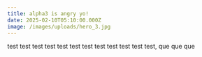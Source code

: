 ```yaml
---
title: alpha3 is angry yo!
date: 2025-02-10T05:10:00.000Z
image: /images/uploads/hero_3.jpg
---
```

test test test test test test test test test test test test, que que que
